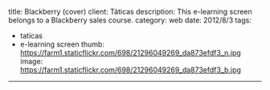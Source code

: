 title: Blackberry (cover)
client: Táticas
description: This e-learning screen belongs to a Blackberry sales course.
category: web
date: 2012/8/3
tags: 
- taticas
- e-learning screen
thumb: https://farm1.staticflickr.com/698/21296049269_da873efdf3_n.jpg
image: https://farm1.staticflickr.com/698/21296049269_da873efdf3_b.jpg
---
